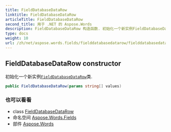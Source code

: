 ```yaml
---
title: FieldDatabaseDataRow
linktitle: FieldDatabaseDataRow
articleTitle: FieldDatabaseDataRow
second_title: 用于 .NET 的 Aspose.Words
description: FieldDatabaseDataRow 构造函数. 初始化一个新实例FieldDatabaseDataRow类 在 C#.
type: docs
weight: 10
url: /zh/net/aspose.words.fields/fielddatabasedatarow/fielddatabasedatarow/
---
```

## FieldDatabaseDataRow constructor

初始化一个新实例[`FieldDatabaseDataRow`](../)类.

```csharp
public FieldDatabaseDataRow(params string[] values)
```

### 也可以看看

* class [FieldDatabaseDataRow](../)
* 命名空间 [Aspose.Words.Fields](../../../aspose.words.fields/)
* 部件 [Aspose.Words](../../../)
